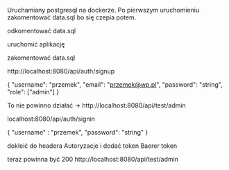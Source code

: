 Uruchamiany postgresql na dockerze.
Po pierwszym uruchomieniu zakomentować data.sql bo się czepia potem.

odkomentować data.sql

uruchomić aplikację

zakomentować data.sql

http://localhost:8080/api/auth/signup

{
"username": "przemek",
"email": "przemek@wp.pl",
"password": "string",
"role": ["admin"]
}

To nie powinno działać ->
http://localhost:8080/api/test/admin

localhost:8080/api/auth/signin

{
	"username" : "przemek",
	"password": "string"
}

dokleić do headera Autoryzacje i dodać token
Baerer token

teraz powinna być 200
http://localhost:8080/api/test/admin